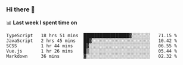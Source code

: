 ### Hi there 👋

<!--
**DBvc/DBvc** is a ✨ _special_ ✨ repository because its `README.md` (this file) appears on your GitHub profile.

Here are some ideas to get you started:

- 🔭 I’m currently working on ...
- 🌱 I’m currently learning ...
- 👯 I’m looking to collaborate on ...
- 🤔 I’m looking for help with ...
- 💬 Ask me about ...
- 📫 How to reach me: ...
- 😄 Pronouns: ...
- ⚡ Fun fact: ...
-->

📊 **Last week I spent time on**
<!--START_SECTION:waka-->
```text
TypeScript   18 hrs 51 mins  █████████████████▓░░░░░░░   71.15 % 
JavaScript   2 hrs 45 mins   ██▓░░░░░░░░░░░░░░░░░░░░░░   10.42 % 
SCSS         1 hr 44 mins    █▓░░░░░░░░░░░░░░░░░░░░░░░   06.55 % 
Vue.js       1 hr 26 mins    █▒░░░░░░░░░░░░░░░░░░░░░░░   05.44 % 
Markdown     36 mins         ▓░░░░░░░░░░░░░░░░░░░░░░░░   02.32 % 
```
<!--END_SECTION:waka-->

